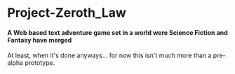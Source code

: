 # __Project-Zeroth_Law__ #
#### A Web based text adventure game set in a world were Science Fiction and Fantasy have merged ####
At least, when it's done anyways... for now this isn't much more than a pre-alpha prototype.
